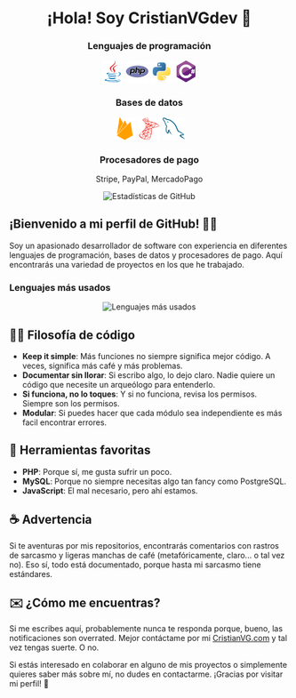 <div align="center">
    <h1>¡Hola! Soy CristianVGdev 👋</h1>
    <h3>Lenguajes de programación</h3>
    <img src="https://raw.githubusercontent.com/devicons/devicon/master/icons/java/java-original.svg" alt="Java" width="40" height="40">
    <img src="https://raw.githubusercontent.com/devicons/devicon/master/icons/php/php-original.svg" alt="PHP" width="40" height="40">
    <img src="https://raw.githubusercontent.com/devicons/devicon/master/icons/python/python-original.svg" alt="Python" width="40" height="40">
    <img src="https://raw.githubusercontent.com/devicons/devicon/master/icons/csharp/csharp-original.svg" alt="C#" width="40" height="40">
</div>

<div align="center">
    <h3>Bases de datos</h3>
    <img src="https://raw.githubusercontent.com/devicons/devicon/master/icons/firebase/firebase-plain.svg" alt="Firebase" width="40" height="40">
    <img src="https://raw.githubusercontent.com/devicons/devicon/master/icons/microsoftsqlserver/microsoftsqlserver-plain.svg" alt="SQL Azure" width="40" height="40">
    <img src="https://raw.githubusercontent.com/devicons/devicon/master/icons/mysql/mysql-original.svg" alt="MySQL" width="40" height="40">
</div>

<div align="center">
    <h3>Procesadores de pago</h3>
    <p>Stripe, PayPal, MercadoPago</p>
</div>

<div align="center">
    <img src="https://github-readme-stats.vercel.app/api?username=CristianVGdev&show_icons=true&count_private=true&hide=stars&theme=dracula" alt="Estadísticas de GitHub">
</div>

## ¡Bienvenido a mi perfil de GitHub! 👨‍💻

Soy un apasionado desarrollador de software con experiencia en diferentes lenguajes de programación, bases de datos y procesadores de pago. 
Aquí encontrarás una variedad de proyectos en los que he trabajado.

### Lenguajes más usados

<div align="center">
    <img src="https://github-readme-stats.vercel.app/api/top-langs/?username=CristianVGdev&layout=compact&theme=dracula" alt="Lenguajes más usados">
</div>

## 👨‍💻 Filosofía de código

- **Keep it simple**: Más funciones no siempre significa mejor código. A veces, significa más café y más problemas.
- **Documentar sin llorar**: Si escribo algo, lo dejo claro. Nadie quiere un código que necesite un arqueólogo para entenderlo.
- **Si funciona, no lo toques**: Y si no funciona, revisa los permisos. Siempre son los permisos.
- **Modular**: Si puedes hacer que cada módulo sea independiente es más facil encontrar errores.

## 🧰 Herramientas favoritas

- **PHP**: Porque sí, me gusta sufrir un poco. 
- **MySQL**: Porque no siempre necesitas algo tan fancy como PostgreSQL.
- **JavaScript**: El mal necesario, pero ahí estamos.

## ☕ Advertencia

Si te aventuras por mis repositorios, encontrarás comentarios con rastros de sarcasmo y ligeras manchas de café (metafóricamente, claro... o tal vez no). Eso sí, todo está documentado, porque hasta mi sarcasmo tiene estándares.

## ✉️ ¿Cómo me encuentras?

Si me escribes aquí, probablemente nunca te responda porque, bueno, las notificaciones son overrated. Mejor contáctame por mi [CristianVG.com](https://cristianvg.com) y tal vez tengas suerte. O no. 


Si estás interesado en colaborar en alguno de mis proyectos o simplemente quieres saber más sobre mí, no dudes en contactarme. ¡Gracias por visitar mi perfil! 🙌


